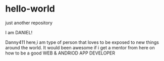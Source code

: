 # hello-world
just another repository

I am DANIEL!

Danny411 here,i am type of person that loves to be exposed to new things around the world.
It would been awesome if i get a mentor from here on how to be a good WEB & ANDRIOD APP DEVELOPER
